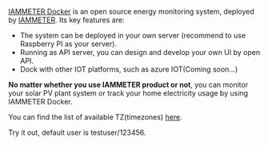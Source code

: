 [IAMMETER Docker](https://hub.docker.com/r/iammeter/iammeter) is an open source energy monitoring system, deployed by [IAMMETER](https://www.iammeter.com/). Its key features are:

- The system can be deployed in your own server (recommend to use Raspberry PI as your server).
- Running as API server, you can design and develop your own UI by open API.
- Dock with other IOT platforms, such as azure IOT(Coming soon...)

**No matter whether you use IAMMETER product or not**, you can monitor your solar PV plant system or track your home electricity usage by using IAMMETER Docker.

You can find the list of available TZ(timezones) [here](https://en.wikipedia.org/wiki/List_of_tz_database_time_zones)⁠.

Try it out, default user is testuser/123456.

